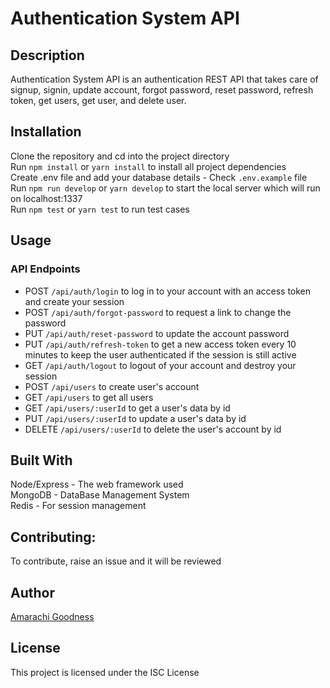 # Authentication System API

## Description
Authentication System API is an authentication REST API that takes care of signup, signin, update account, forgot password, reset password, refresh token, get users, get user, and delete user.

## Installation
Clone the repository and cd into the project directory  
Run `npm install` or `yarn install` to install all project dependencies  
Create .env file and add your database details - Check `.env.example` file  
Run `npm run develop` or `yarn develop` to start the local server which will run on localhost:1337  
Run `npm test` or `yarn test` to run test cases   

## Usage
### API Endpoints
- POST `/api/auth/login` to log in to your account with an access token and create your session 
- POST `/api/auth/forgot-password` to request a link to change the password
- PUT `/api/auth/reset-password` to update the account password 
- PUT `/api/auth/refresh-token` to get a new access token every 10 minutes to keep the user authenticated if the session is still active 
- GET `/api/auth/logout` to logout of your account and destroy your session
- POST `/api/users` to create user's account
- GET `/api/users` to get all users
- GET `/api/users/:userId` to get a user's data by id
- PUT `/api/users/:userId` to update a user's data by id
- DELETE `/api/users/:userId` to delete the user's account by id

## Built With
Node/Express - The web framework used  
MongoDB - DataBase Management System  
Redis - For session management  

## Contributing: 
To contribute, raise an issue and it will be reviewed

## Author
[Amarachi Goodness](https://amarachigoodness74.vercel.app)

## License
This project is licensed under the ISC License
